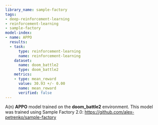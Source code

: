 ```yaml
---
library_name: sample-factory
tags:
- deep-reinforcement-learning
- reinforcement-learning
- sample-factory
model-index:
- name: APPO
  results:
  - task:
      type: reinforcement-learning
      name: reinforcement-learning
    dataset:
      name: doom_battle2
      type: doom_battle2
    metrics:
    - type: mean_reward
      value: 30.93 +/- 0.00
      name: mean_reward
      verified: false
---
```


A(n) **APPO** model trained on the **doom_battle2** environment.
This model was trained using Sample Factory 2.0: https://github.com/alex-petrenko/sample-factory
    